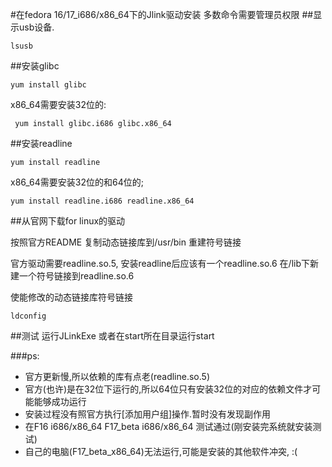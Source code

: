 #在fedora 16/17_i686/x86_64下的Jlink驱动安装
多数命令需要管理员权限 
##显示usb设备.

	lsusb
##安装glibc

	yum install glibc

x86_64需要安装32位的:

	 yum install glibc.i686 glibc.x86_64

##安装readline

	yum install readline
x86_64需要安装32位的和64位的;

	yum install readline.i686 readline.x86_64

##从官网下载for linux的驱动

按照官方README 复制动态链接库到/usr/bin
重建符号链接

官方驱动需要readline.so.5, 安装readline后应该有一个readline.so.6
在/lib下新建一个符号链接到readline.so.6

使能修改的动态链接库符号链接

	ldconfig

##测试
运行JLinkExe 或者在start所在目录运行start

###ps:
* 官方更新慢,所以依赖的库有点老(readline.so.5)
* 官方(也许)是在32位下运行的,所以64位只有安装32位的对应的依赖文件才可能能够成功运行
* 安装过程没有照官方执行[添加用户组]操作.暂时没有发现副作用
* 在F16 i686/x86_64 F17_beta i686/x86_64 测试通过(刚安装完系统就安装测试)
* 自己的电脑(F17_beta_x86_64)无法运行,可能是安装的其他软件冲突, :(


